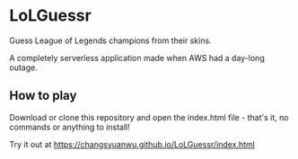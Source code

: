 # LoLGuessr

Guess League of Legends champions from their skins.

A completely serverless application made when AWS had a day-long outage.

## How to play

Download or clone this repository and open the index.html file - that's it, no commands or anything to install!

Try it out at https://changsyuanwu.github.io/LoLGuessr/index.html
